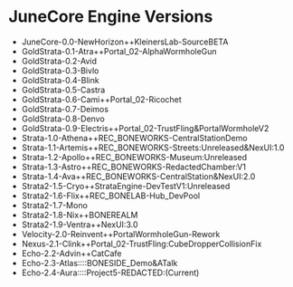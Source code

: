 # JuneCore Engine Versions

- JuneCore-0.0-NewHorizon++KleinersLab-SourceBETA
- GoldStrata-0.1-Atra++Portal_02-AlphaWormholeGun
- GoldStrata-0.2-Avid
- GoldStrata-0.3-Bivlo
- GoldStrata-0.4-Blink
- GoldStrata-0.5-Castra
- GoldStrata-0.6-Cami++Portal_02-Ricochet
- GoldStrata-0.7-Deimos
- GoldStrata-0.8-Denvo
- GoldStrata-0.9-Electris++Portal_02-TrustFling&PortalWormholeV2
- Strata-1.0-Athena++REC_BONEWORKS-CentralStationDemo
- Strata-1.1-Artemis++REC_BONEWORKS-Streets:Unreleased&NexUI:1.0
- Strata-1.2-Apollo++REC_BONEWORKS-Museum:Unreleased
- Strata-1.3-Astro++REC_BONEWORKS-RedactedChamber:V1
- Strata-1.4-Ava++REC_BONEWORKS-CentralStation&NexUI:2.0
- Strata2-1.5-Cryo++StrataEngine-DevTestV1:Unreleased
- Strata2-1.6-Flix++REC_BONELAB-Hub_DevPool
- Strata2-1.7-Mono
- Strata2-1.8-Nix++BONEREALM
- Strata2-1.9-Ventra++NexUI:3.0
- Velocity-2.0-Reinvent++PortalWormholeGun-Rework
- Nexus-2.1-Clink++Portal_02-TrustFling:CubeDropperCollisionFix
- Echo-2.2-Advin++CatCafe
- Echo-2.3-Atlas::::BONESIDE_Demo&ATalk
- Echo-2.4-Aura::::Project5-REDACTED:(Current)
